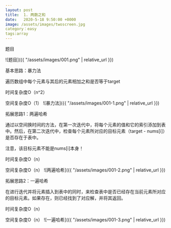 ```yaml
---
layout: post
title:  1. 两数之和
date:   2020-5-18 9:50:00 +0000
image: /assets/images/twoscreen.jpg
category：easy
tags:array
---
```

题目

![题目]({{ "/assets/images/001.png" | relative_url }})



基本思路：暴力法

遍历数组中每个元素与其后的元素相加之和是否等于target

时间复杂度O（n^2）

空间复杂度O（1）
![暴力法]({{ "/assets/images/001-1.png" | relative_url }})



拓展思路1：两遍哈希

通过以空间换时间的方法，在第一次迭代中，将每个元素的值和它的索引添加到表中。然后，在第二次迭代中，检查每个元素所对应的目标元素（target - nums[i]）是否存在于表中。

注意，该目标元素不能是nums[i]本身！

时间复杂度O（n）

空间复杂度O（n）
![两遍哈希]({{ "/assets/images/001-2.png" | relative_url }})



拓展思路2：一遍哈希

在进行迭代并将元素插入到表中的同时，来检查表中是否已经存在当前元素所对应的目标元素。如果存在，则已经找到了对应解，并将其返回。

时间复杂度O（n）

空间复杂度O（n）
![一遍哈希]({{ "/assets/images/001-3.png" | relative_url }})